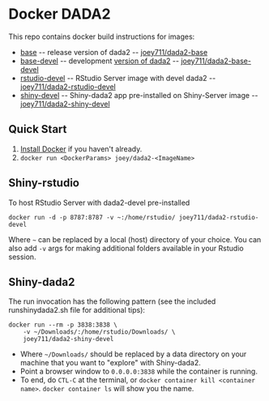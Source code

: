 # Docker DADA2

This repo contains docker build instructions for images:

- [base](https://github.com/joey711/dada2docker/tree/master/base) -- release version of dada2 -- [joey711/dada2-base](https://hub.docker.com/r/joey711/dada2-base/)
- [base-devel](https://github.com/joey711/dada2docker/tree/master/base-devel) -- development [version of dada2](https://github.com/benjjneb/dada2) -- [joey711/dada2-base-devel](https://hub.docker.com/r/joey711/dada2-base-devel/)
- [rstudio-devel](https://github.com/joey711/dada2docker/tree/master/rstudio-devel) -- RStudio Server image with devel dada2 -- [joey711/dada2-rstudio-devel](https://hub.docker.com/r/joey711/dada2-rstudio-devel/)
- [shiny-devel](https://github.com/joey711/dada2docker/tree/master/shiny-devel) -- Shiny-dada2 app pre-installed on Shiny-Server image -- [joey711/dada2-shiny-devel](https://hub.docker.com/r/joey711/dada2-shiny-devel/)

## Quick Start

1. [Install Docker](https://docs.docker.com/engine/installation/) if you haven't already.
2. `docker run <DockerParams> joey/dada2-<ImageName>`

## Shiny-rstudio

To host RStudio Server with dada2-devel pre-installed

```
docker run -d -p 8787:8787 -v ~:/home/rstudio/ joey711/dada2-rstudio-devel
```

Where `~` can be replaced by a local (host) directory of your choice.
You can also add `-v` args for making additional folders available in your Rstudio session.

## Shiny-dada2

The run invocation has the following pattern (see the included runshinydada2.sh file for additional tips):

```
docker run --rm -p 3838:3838 \
    -v ~/Downloads/:/home/rstudio/Downloads/ \
    joey711/dada2-shiny-devel
```

- Where `~/Downloads/` should be replaced by a data directory on your machine that you want to "explore" with Shiny-dada2.
- Point a browser window to `0.0.0.0:3838` while the container is running.
- To end, do `CTL-C` at the terminal, or `docker container kill <container name>`. `docker container ls` will show you the name.

